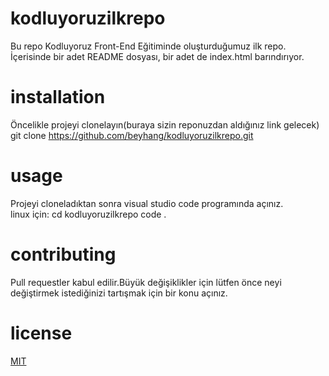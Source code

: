 # kodluyoruzilkrepo
Bu repo Kodluyoruz Front-End Eğitiminde oluşturduğumuz ilk repo. İçerisinde bir adet README dosyası, bir adet de index.html barındırıyor.
# installation
Öncelikle projeyi clonelayın(buraya sizin reponuzdan aldığınız link gelecek)
git clone https://github.com/beyhang/kodluyoruzilkrepo.git
# usage
Projeyi cloneladıktan sonra visual studio code programında açınız. <br>
linux için:
cd kodluyoruzilkrepo
code .
# contributing
Pull requestler kabul edilir.Büyük değişiklikler için lütfen önce neyi değiştirmek istediğinizi tartışmak için bir konu açınız.
# license
[MIT](https://github.com/beyhang/kodluyoruzilkrepo/blob/main/LICENSE)
